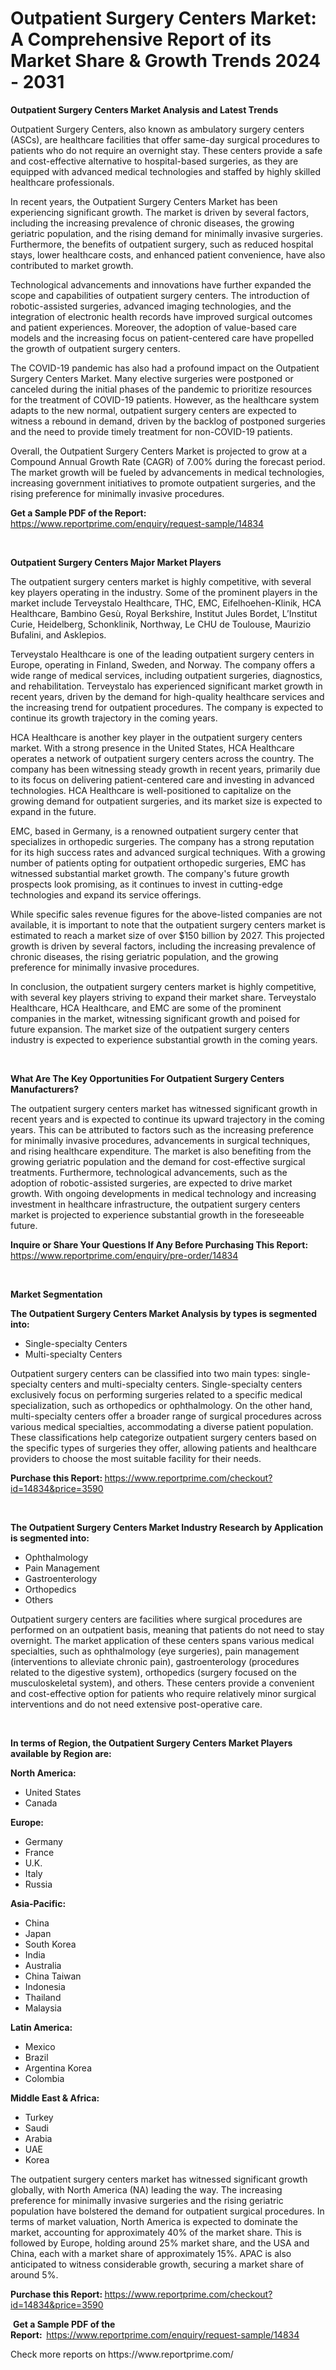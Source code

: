 <p><h1>Outpatient Surgery Centers Market: A Comprehensive Report of its Market Share & Growth Trends 2024 - 2031</h1></p><p><strong>Outpatient Surgery Centers Market Analysis and Latest Trends</strong></p>
<p><p>Outpatient Surgery Centers, also known as ambulatory surgery centers (ASCs), are healthcare facilities that offer same-day surgical procedures to patients who do not require an overnight stay. These centers provide a safe and cost-effective alternative to hospital-based surgeries, as they are equipped with advanced medical technologies and staffed by highly skilled healthcare professionals.</p><p>In recent years, the Outpatient Surgery Centers Market has been experiencing significant growth. The market is driven by several factors, including the increasing prevalence of chronic diseases, the growing geriatric population, and the rising demand for minimally invasive surgeries. Furthermore, the benefits of outpatient surgery, such as reduced hospital stays, lower healthcare costs, and enhanced patient convenience, have also contributed to market growth.</p><p>Technological advancements and innovations have further expanded the scope and capabilities of outpatient surgery centers. The introduction of robotic-assisted surgeries, advanced imaging technologies, and the integration of electronic health records have improved surgical outcomes and patient experiences. Moreover, the adoption of value-based care models and the increasing focus on patient-centered care have propelled the growth of outpatient surgery centers.</p><p>The COVID-19 pandemic has also had a profound impact on the Outpatient Surgery Centers Market. Many elective surgeries were postponed or canceled during the initial phases of the pandemic to prioritize resources for the treatment of COVID-19 patients. However, as the healthcare system adapts to the new normal, outpatient surgery centers are expected to witness a rebound in demand, driven by the backlog of postponed surgeries and the need to provide timely treatment for non-COVID-19 patients.</p><p>Overall, the Outpatient Surgery Centers Market is projected to grow at a Compound Annual Growth Rate (CAGR) of 7.00% during the forecast period. The market growth will be fueled by advancements in medical technologies, increasing government initiatives to promote outpatient surgeries, and the rising preference for minimally invasive procedures.</p></p>
<p><strong>Get a Sample PDF of the Report:&nbsp;</strong> <a href="https://www.reportprime.com/enquiry/request-sample/14834">https://www.reportprime.com/enquiry/request-sample/14834</a></p>
<p>&nbsp;</p>
<p><strong>Outpatient Surgery Centers Major Market Players</strong></p>
<p><p>The outpatient surgery centers market is highly competitive, with several key players operating in the industry. Some of the prominent players in the market include Terveystalo Healthcare, THC, EMC, Eifelhoehen-Klinik, HCA Healthcare, Bambino Gesù, Royal Berkshire, Institut Jules Bordet, L’Institut Curie, Heidelberg, Schonklinik, Northway, Le CHU de Toulouse, Maurizio Bufalini, and Asklepios.</p><p>Terveystalo Healthcare is one of the leading outpatient surgery centers in Europe, operating in Finland, Sweden, and Norway. The company offers a wide range of medical services, including outpatient surgeries, diagnostics, and rehabilitation. Terveystalo has experienced significant market growth in recent years, driven by the demand for high-quality healthcare services and the increasing trend for outpatient procedures. The company is expected to continue its growth trajectory in the coming years.</p><p>HCA Healthcare is another key player in the outpatient surgery centers market. With a strong presence in the United States, HCA Healthcare operates a network of outpatient surgery centers across the country. The company has been witnessing steady growth in recent years, primarily due to its focus on delivering patient-centered care and investing in advanced technologies. HCA Healthcare is well-positioned to capitalize on the growing demand for outpatient surgeries, and its market size is expected to expand in the future.</p><p>EMC, based in Germany, is a renowned outpatient surgery center that specializes in orthopedic surgeries. The company has a strong reputation for its high success rates and advanced surgical techniques. With a growing number of patients opting for outpatient orthopedic surgeries, EMC has witnessed substantial market growth. The company's future growth prospects look promising, as it continues to invest in cutting-edge technologies and expand its service offerings.</p><p>While specific sales revenue figures for the above-listed companies are not available, it is important to note that the outpatient surgery centers market is estimated to reach a market size of over $150 billion by 2027. This projected growth is driven by several factors, including the increasing prevalence of chronic diseases, the rising geriatric population, and the growing preference for minimally invasive procedures.</p><p>In conclusion, the outpatient surgery centers market is highly competitive, with several key players striving to expand their market share. Terveystalo Healthcare, HCA Healthcare, and EMC are some of the prominent companies in the market, witnessing significant growth and poised for future expansion. The market size of the outpatient surgery centers industry is expected to experience substantial growth in the coming years.</p></p>
<p>&nbsp;</p>
<p><strong>What Are The Key Opportunities For Outpatient Surgery Centers Manufacturers?</strong></p>
<p><p>The outpatient surgery centers market has witnessed significant growth in recent years and is expected to continue its upward trajectory in the coming years. This can be attributed to factors such as the increasing preference for minimally invasive procedures, advancements in surgical techniques, and rising healthcare expenditure. The market is also benefiting from the growing geriatric population and the demand for cost-effective surgical treatments. Furthermore, technological advancements, such as the adoption of robotic-assisted surgeries, are expected to drive market growth. With ongoing developments in medical technology and increasing investment in healthcare infrastructure, the outpatient surgery centers market is projected to experience substantial growth in the foreseeable future.</p></p>
<p><strong>Inquire or Share Your Questions If Any Before Purchasing This Report:</strong> <a href="https://www.reportprime.com/enquiry/pre-order/14834">https://www.reportprime.com/enquiry/pre-order/14834</a></p>
<p>&nbsp;</p>
<p><strong>Market Segmentation</strong></p>
<p><strong>The Outpatient Surgery Centers Market Analysis by types is segmented into:</strong></p>
<p><ul><li>Single-specialty Centers</li><li>Multi-specialty Centers</li></ul></p>
<p><p>Outpatient surgery centers can be classified into two main types: single-specialty centers and multi-specialty centers. Single-specialty centers exclusively focus on performing surgeries related to a specific medical specialization, such as orthopedics or ophthalmology. On the other hand, multi-specialty centers offer a broader range of surgical procedures across various medical specialties, accommodating a diverse patient population. These classifications help categorize outpatient surgery centers based on the specific types of surgeries they offer, allowing patients and healthcare providers to choose the most suitable facility for their needs.</p></p>
<p><strong>Purchase this Report:&nbsp;</strong><a href="https://www.reportprime.com/checkout?id=14834&price=3590">https://www.reportprime.com/checkout?id=14834&price=3590</a></p>
<p>&nbsp;</p>
<p><strong>The Outpatient Surgery Centers Market Industry Research by Application is segmented into:</strong></p>
<p><ul><li>Ophthalmology</li><li>Pain Management</li><li>Gastroenterology</li><li>Orthopedics</li><li>Others</li></ul></p>
<p><p>Outpatient surgery centers are facilities where surgical procedures are performed on an outpatient basis, meaning that patients do not need to stay overnight. The market application of these centers spans various medical specialties, such as ophthalmology (eye surgeries), pain management (interventions to alleviate chronic pain), gastroenterology (procedures related to the digestive system), orthopedics (surgery focused on the musculoskeletal system), and others. These centers provide a convenient and cost-effective option for patients who require relatively minor surgical interventions and do not need extensive post-operative care.</p></p>
<p>&nbsp;</p>
<p><strong>In terms of Region, the Outpatient Surgery Centers Market Players available by Region are:</strong></p>
<p>
    <p> <strong> North America: </strong>
        <ul>
            <li>United States</li>
            <li>Canada</li>
        </ul>
        </p> 
    <p> <strong> Europe: </strong>
        <ul>
            <li>Germany</li>
            <li>France</li>
            <li>U.K.</li>
            <li>Italy</li>
            <li>Russia</li>
        </ul>
        </p> 
    <p> <strong> Asia-Pacific: </strong>
        <ul>
            <li>China</li>
            <li>Japan</li>
            <li>South Korea</li>
            <li>India</li>
            <li>Australia</li>
            <li>China Taiwan</li>
            <li>Indonesia</li>
            <li>Thailand</li>
            <li>Malaysia</li>
        </ul>
        </p> 
    <p> <strong> Latin America: </strong>
        <ul>
            <li>Mexico</li>
            <li>Brazil</li>
            <li>Argentina Korea</li>
            <li>Colombia</li>
        </ul>
        </p> 
    <p> <strong> Middle East & Africa: </strong>
        <ul>
            <li>Turkey</li>
            <li>Saudi</li>
            <li>Arabia</li>
            <li>UAE</li>
            <li>Korea</li>
        </ul>
    </p>
    </p>
<p><p>The outpatient surgery centers market has witnessed significant growth globally, with North America (NA) leading the way. The increasing preference for minimally invasive surgeries and the rising geriatric population have bolstered the demand for outpatient surgical procedures. In terms of market valuation, North America is expected to dominate the market, accounting for approximately 40% of the market share. This is followed by Europe, holding around 25% market share, and the USA and China, each with a market share of approximately 15%. APAC is also anticipated to witness considerable growth, securing a market share of around 5%.</p></p>
<p><strong>Purchase this Report: </strong><a href="https://www.reportprime.com/checkout?id=14834&price=3590">https://www.reportprime.com/checkout?id=14834&price=3590</a></p>
<p>&nbsp;<strong>Get a Sample PDF of the Report:&nbsp;&nbsp;</strong><a href="https://www.reportprime.com/enquiry/request-sample/14834">https://www.reportprime.com/enquiry/request-sample/14834</a></p>
<p><strong></strong></p>
<p>Check more reports on https://www.reportprime.com/</p>